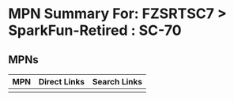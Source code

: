 



# MPN Summary For: FZSRTSC7 > SparkFun-Retired : SC-70

## MPNs
  

|MPN|Direct Links|Search Links|
| :--- | :--- | :--- |
||||
